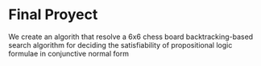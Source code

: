 # Final Proyect 
 We create an algorith that resolve a 6x6 chess board backtracking-based search algorithm for deciding the satisfiability of propositional logic formulae in conjunctive normal form
